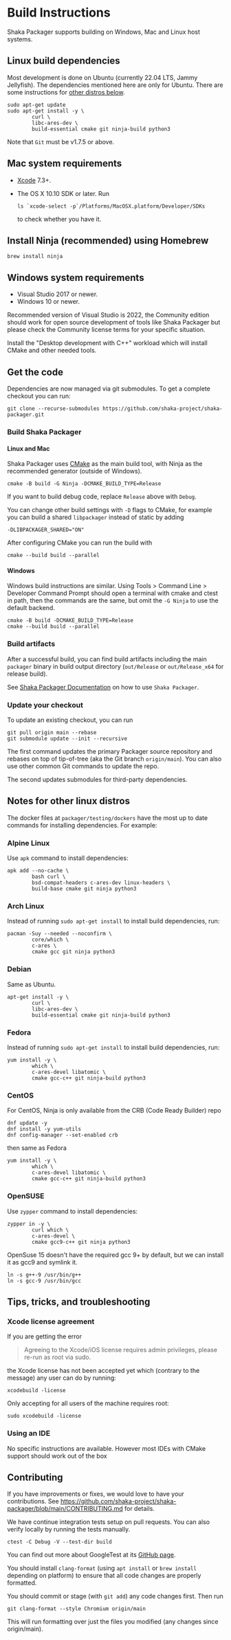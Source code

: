 # Build Instructions

Shaka Packager supports building on Windows, Mac and Linux host systems.

## Linux build dependencies

Most development is done on Ubuntu (currently 22.04 LTS, Jammy Jellyfish).  The
dependencies mentioned here are only for Ubuntu. There are some instructions
for [other distros below](#notes-for-other-linux-distros).

```shell
sudo apt-get update
sudo apt-get install -y \
        curl \
        libc-ares-dev \
        build-essential cmake git ninja-build python3
```

Note that `Git` must be v1.7.5 or above.

## Mac system requirements

 * [Xcode](https://developer.apple.com/xcode) 7.3+.
 * The OS X 10.10 SDK or later. Run

   ```shell
   ls `xcode-select -p`/Platforms/MacOSX.platform/Developer/SDKs
   ```

   to check whether you have it.

## Install Ninja (recommended) using Homebrew

```shell
brew install ninja
```

## Windows system requirements

* Visual Studio 2017 or newer.
* Windows 10 or newer.

Recommended version of Visual Studio is 2022, the Community edition
should work for open source development of tools like Shaka Packager
but please check the Community license terms for your specific
situation.

Install the "Desktop development with C++" workload which will install
CMake and other needed tools.

## Get the code

Dependencies are now managed via git submodules. To get a complete
checkout you can run:

```shell
git clone --recurse-submodules https://github.com/shaka-project/shaka-packager.git
```

### Build Shaka Packager

#### Linux and Mac

Shaka Packager uses [CMake](https://cmake.org) as the main build tool,
with Ninja as the recommended generator (outside of Windows).


```shell
cmake -B build -G Ninja -DCMAKE_BUILD_TYPE=Release
```

If you want to build debug code, replace `Release` above with `Debug`.

You can change other build settings with `-D` flags to CMake, for example
you can build a shared `libpackager` instead of static by adding

```shell
-DLIBPACKAGER_SHARED="ON"
```

After configuring CMake you can run the build with

```shell
cmake --build build --parallel
```

#### Windows

Windows build instructions are similar. Using Tools > Command Line >
Developer Command Prompt should open a terminal with cmake and ctest
in path, then the commands are the same, but omit the `-G Ninja` to
use the default backend.

```shell
cmake -B build -DCMAKE_BUILD_TYPE=Release
cmake --build build --parallel
```

### Build artifacts

After a successful build, you can find build artifacts including the main
`packager` binary in build output directory (`out/Release` or `out/Release_x64`
for release build).

See [Shaka Packager Documentation](https://shaka-project.github.io/shaka-packager/html/)
on how to use `Shaka Packager`.

### Update your checkout

To update an existing checkout, you can run

```shell
git pull origin main --rebase
git submodule update --init --recursive
```

The first command updates the primary Packager source repository and rebases on
top of tip-of-tree (aka the Git branch `origin/main`). You can also use other
common Git commands to update the repo.

The second updates submodules for third-party dependencies.

## Notes for other linux distros

The docker files at `packager/testing/dockers` have the most up to
date commands for installing dependencies. For example:

### Alpine Linux

Use `apk` command to install dependencies:

```shell
apk add --no-cache \
        bash curl \
        bsd-compat-headers c-ares-dev linux-headers \
        build-base cmake git ninja python3
```

### Arch Linux

Instead of running `sudo apt-get install` to install build dependencies, run:

```shell
pacman -Suy --needed --noconfirm \
        core/which \
        c-ares \
        cmake gcc git ninja python3
```

### Debian

Same as Ubuntu.

```shell
apt-get install -y \
        curl \
        libc-ares-dev \
        build-essential cmake git ninja-build python3
```

### Fedora

Instead of running `sudo apt-get install` to install build dependencies, run:

```shell
yum install -y \
        which \
        c-ares-devel libatomic \
        cmake gcc-c++ git ninja-build python3
```

### CentOS

For CentOS, Ninja is only available from the CRB (Code Ready Builder) repo

```shell
dnf update -y
dnf install -y yum-utils
dnf config-manager --set-enabled crb
```

then same as Fedora

```shell
yum install -y \
        which \
        c-ares-devel libatomic \
        cmake gcc-c++ git ninja-build python3
```

### OpenSUSE

Use `zypper` command to install dependencies:

```shell
zypper in -y \
        curl which \
        c-ares-devel \
        cmake gcc9-c++ git ninja python3
```

OpenSuse 15 doesn't have the required gcc 9+ by default, but we can install
it as gcc9 and symlink it.

```shell
ln -s g++-9 /usr/bin/g++
ln -s gcc-9 /usr/bin/gcc
```

## Tips, tricks, and troubleshooting

### Xcode license agreement

If you are getting the error

> Agreeing to the Xcode/iOS license requires admin privileges, please re-run as
> root via sudo.

the Xcode license has not been accepted yet which (contrary to the message) any
user can do by running:

```shell
xcodebuild -license
```

Only accepting for all users of the machine requires root:

```shell
sudo xcodebuild -license
```

### Using an IDE

No specific instructions are available. However most IDEs with CMake
support should work out of the box

## Contributing

If you have improvements or fixes, we would love to have your contributions.
See https://github.com/shaka-project/shaka-packager/blob/main/CONTRIBUTING.md for
details.

We have continue integration tests setup on pull requests. You can also verify
locally by running the tests manually.

```shell
ctest -C Debug -V --test-dir build
```

You can find out more about GoogleTest at its
[GitHub page](https://github.com/google/googletest).

You should install `clang-format` (using `apt install` or `brew
install` depending on platform) to ensure that all code changes are
properly formatted.

You should commit or stage (with `git add`) any code changes first. Then run

```shell
git clang-format --style Chromium origin/main
```

This will run formatting over just the files you modified (any changes
since origin/main).

